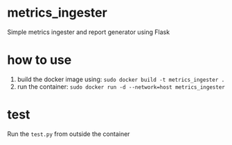 # metrics_ingester
Simple metrics ingester and report generator using Flask

# how to use
1. build the docker image using:
```sudo docker build -t metrics_ingester .```
2. run the container:
```sudo docker run -d --network=host metrics_ingester```

# test
Run the `test.py` from outside the container
